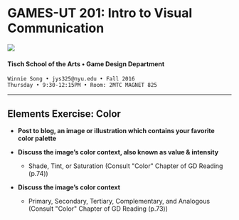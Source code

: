 # GAMES-UT 201: Intro to Visual Communication

![](http://www.fusionfilmfestival.com/wp-content/uploads/2013/01/tisch-logo-left.png)

#### Tisch School of the Arts • Game Design Department

    Winnie Song • jys325@nyu.edu • Fall 2016
    Thursday • 9:30-12:15PM • Room: 2MTC MAGNET 825

---

## Elements Exercise: Color

* **Post to blog, an image or illustration which contains your favorite color palette**

* **Discuss the image’s color context, also known as value & intensity**
  * Shade, Tint, or Saturation (Consult "Color" Chapter of GD Reading (p.74))

* **Discuss the image’s color context**
  * Primary, Secondary, Tertiary, Complementary, and Analogous (Consult "Color" Chapter of GD Reading (p.73))

